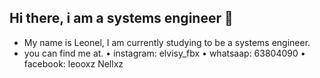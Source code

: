 ## Hi there, i am a systems engineer 👋
- My name is Leonel, I am currently studying to be a systems engineer.
- you can find me at.
  • instagram: elvisy_fbx
  • whatsaap: 63804090
  • facebook: leooxz Nellxz


<!--
**leon4l25/leon4l25** is a ✨ _special_ ✨ repository because its `README.md` (this file) appears on your GitHub profile.

Here are some ideas to get you started:

- 🔭 I’m currently working on ...
- 🌱 I’m currently learning ...
- 👯 I’m looking to collaborate on ...
- 🤔 I’m looking for help with ...
- 💬 Ask me about ...
- 📫 How to reach me: ...
- 😄 Pronouns: ...
- ⚡ Fun fact: ...
-->
